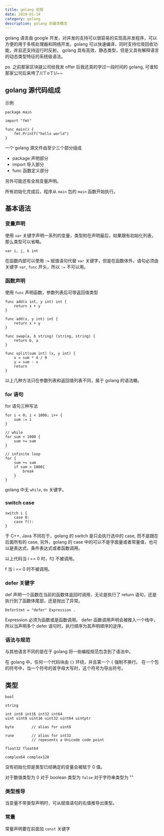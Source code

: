 ```yaml
---
title: golang 初探
date: 2019-01-14
category: golang
description: golang 的基本概念
---
```


golang 语言由 google 开发，对并发的支持可以很容易的实现高并发程序，可以方便的用于多核处理器和网络开发。golang 可以快速编译，同时支持垃圾回收功能，并且还支持运行时反射。
golang 具有高效，静态类型，但是又具有解释语言的动态类型特征的系统级语法。

ps. 之前那家区块链公司给我发 offer 后我还真的学过一段时间的 golang, 可谁知那家公司后来垮了/(ㄒoㄒ)/~~

## golang 源代码组成

示例

```golang
package main

import "fmt"

func main() {
    fmt.Printf("hello world")
}
```

一个 golang 源文件由至少三个部分组成

- package 声明部分
- import 导入部分
- func 函数定义部分

另外可能还有全局变量声明。

所有初始化完成后，程序从 `main` 包的 `main` 函数开始执行。

## 基本语法

### 变量声明

使用 `var` 关键字声明一系列的变量，类型附在声明最后，如果跟有初始化列表，那么类型可以省略。

```golang
var i, j, k int
```

在函数内部可以使用 `:=` 赋值语句代替 `var` 关键字，但是在函数体外，语句必须由关键字 `var`, `func` 开头，所以 `:=` 不可以用。

### 函数声明

使用 `func` 声明函数，参数列表后可带返回值类型

```golang
func add(x int, y int) int {
    return x + y
}

func add(x, y int) int {
    return x + y
}

func swap(a, b string) (string, string) {
    return b, a
}

func split(sum int) (x, y int) {
    x = sum * 4 / 9
    y = sum - x
    return 
}
```

以上几种方法只在参数列表和返回值列表不同，属于 golang 的语法糖。

### for 语句

for 语句三种写法

```
for i < 0; i < 1000; i++ {
    sum := i
}

// while
for sum < 1000 {
    sum += sum
}

// infinite loop
for {
    sum += sum
    if sum > 1000{
        break
    }
}
```

golang 中无 `while`, `do` 关键字。

### switch case

```golang
switch i {
    case 0:
    case f():
}
```

于 C++, Java 不同在于，golang 的 switch 是只会执行选中的 case, 而不是跟在后面所有的 case, 另外，golang 的 case 中的可以不是字面量或者常量值，也可以是表达式，条件表达式或者函数调用。

以上代码当 i == 0 时，f() 不被调用。

f 当 i == 0 时不被调用。

### defer 关键字

def 声明一个函数在当前的函数体返回时调用，无论是执行了 return 语句，还是执行到了函数体尾部，还是抛出了异常。

```
DeferStmt = "defer" Expression .
```

Expression 必须为函数或是函数调用。
defer 函数调用声明会被推入一个栈中，所以当声明多个 defer 语句时，执行顺序为其声明顺序的逆序。

### 语法与规范

与其他语言不同的是在于 golang 将一些编程规范包含到了语法中。

在 golang 中，任何一个代码块由 `{}` 环绕，并且第一个 `{` 强制不换行。
在一个包的符号中，当一个符号的首字母大写时，这个符号为导出符号。

## 类型

```plain
bool

string

int int8 int16 int32 int64
uint uint8 uint16 uint32 uint64 uintptr

byte        // alias for uint8

rune        // alias for int32
            // repesents a Unicode code point

float32 float64

complex64 complex128
```

没有初始化但是类型已经确定的变量会被赋于 0 值。

对于数值类型为 0
对于 boolean 类型为 `false`
对于字符串类型为 ""

### 类型推导

当变量不带类型声明时，可从赋值语句的右值推导出类型。

### 常量

常量声明要在前面加 `const` 关键字